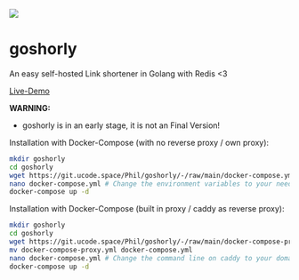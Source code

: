 ![](https://git.ucode.space/Phil/goshorly/badges/main/pipeline.svg)
# goshorly

An easy self-hosted Link shortener in Golang with Redis <3

[Live-Demo](https://gly.one)


**WARNING:**
- goshorly is in an early stage, it is not an Final Version!

Installation with Docker-Compose (with no reverse proxy / own proxy):
```bash
mkdir goshorly
cd goshorly
wget https://git.ucode.space/Phil/goshorly/-/raw/main/docker-compose.yml
nano docker-compose.yml # Change the environment variables to your needs
docker-compose up -d
```

Installation with Docker-Compose (built in proxy / caddy as reverse proxy):
```bash
mkdir goshorly
cd goshorly
wget https://git.ucode.space/Phil/goshorly/-/raw/main/docker-compose-proxy.yml
mv docker-compose-proxy.yml docker-compose.yml
nano docker-compose.yml # Change the command line on caddy to your domain & environment variables to your needs
docker-compose up -d
```
